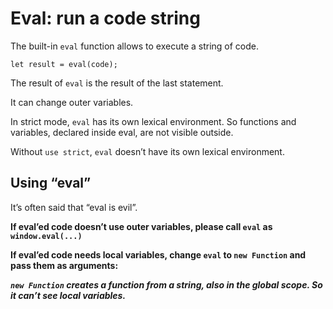 # Eval: run a code string

The built-in `eval` function allows to execute a string of code.

```
let result = eval(code);
```

The result of `eval` is the result of the last statement.

It can change outer variables.

In strict mode, `eval` has its own lexical environment. So functions and variables, declared inside eval, are not visible outside.

Without `use strict`, `eval` doesn’t have its own lexical environment.

## Using “eval”

It’s often said that “eval is evil”.

**If eval’ed code doesn’t use outer variables, please call `eval` as `window.eval(...)`**

**If eval’ed code needs local variables, change `eval` to `new Function` and pass them as arguments:**

***`new Function` creates a function from a string, also in the global scope. So it can’t see local variables.***